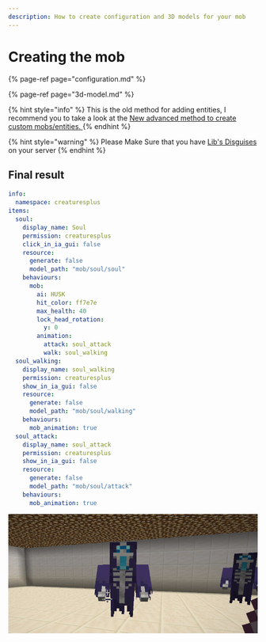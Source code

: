```yaml
---
description: How to create configuration and 3D models for your mob
---
```


# Creating the mob

{% page-ref page="configuration.md" %}

{% page-ref page="3d-model.md" %}

{% hint style="info" %}
This is the old method for adding entities, I recommend you to take a look at the [New advanced method to create custom mobs/entities.
](https://itemsadder.devs.beer/plugin-usage/adding-content/mobs/advanced-method)
{% endhint %}

{% hint style="warning" %}
Please Make Sure that you have [Lib's Disguises](https://www.spigotmc.org/resources/libs-disguises-free.81/) on your server
{% endhint %}

## Final result

```yaml
info:
  namespace: creaturesplus
items:
  soul:
    display_name: Soul
    permission: creaturesplus
    click_in_ia_gui: false
    resource:
      generate: false
      model_path: "mob/soul/soul"
    behaviours:
      mob:
        ai: HUSK
        hit_color: ff7e7e
        max_health: 40
        lock_head_rotation:
          y: 0
        animation:
          attack: soul_attack
          walk: soul_walking
  soul_walking:
    display_name: soul_walking
    permission: creaturesplus
    show_in_ia_gui: false
    resource:
      generate: false
      model_path: "mob/soul/walking"
    behaviours:
      mob_animation: true
  soul_attack:
    display_name: soul_attack
    permission: creaturesplus
    show_in_ia_gui: false
    resource:
      generate: false
      model_path: "mob/soul/attack"
    behaviours:
      mob_animation: true
```

![](../../../../../.gitbook/assets/image%20%2816%29.png)

